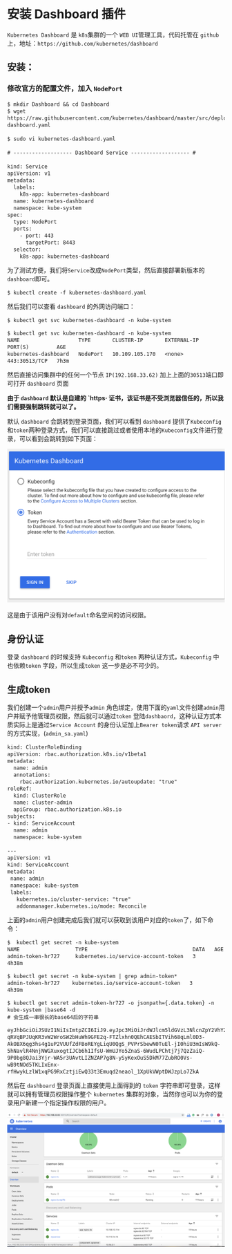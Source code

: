 # 安装 Dashboard 插件


`Kubernetes Dashboard` 是 `k8s`集群的一个 `WEB UI`管理工具，代码托管在 `github` 上，地址：`https://github.com/kubernetes/dashboard`

## 安装：

### 修改官方的配置文件，加入 `NodePort`

```
$ mkdir Dashboard && cd Dashboard
$ wget https://raw.githubusercontent.com/kubernetes/dashboard/master/src/deploy/recommended/kubernetes-dashboard.yaml

$ sudo vi kubernetes-dashboard.yaml

# ------------------- Dashboard Service ------------------- #

kind: Service
apiVersion: v1
metadata:
  labels:
    k8s-app: kubernetes-dashboard
  name: kubernetes-dashboard
  namespace: kube-system
spec:
  type: NodePort
  ports:
    - port: 443
      targetPort: 8443
  selector:
    k8s-app: kubernetes-dashboard
```

为了测试方便，我们将`Service`改成`NodePort`类型，然后直接部署新版本的`dashboard`即可。

```
$ kubectl create -f kubernetes-dashboard.yaml
```

然后我们可以查看 `dashboard` 的外网访问端口：

```
$ kubectl get svc kubernetes-dashboard -n kube-system
```

```
$ kubectl get svc kubernetes-dashboard -n kube-system
NAME                   TYPE       CLUSTER-IP       EXTERNAL-IP   PORT(S)         AGE
kubernetes-dashboard   NodePort   10.109.105.170   <none>        443:30513/TCP   7h3m
```

然后直接访问集群中的任何一个节点 `IP(192.168.33.62)` 加上上面的`30513`端口即可打开 `dashboard` 页面

**由于 `dashboard` 默认是自建的 `https· 证书，该证书是不受浏览器信任的，所以我们需要强制跳转就可以了。**

默认 `dashboard` 会跳转到登录页面，我们可以看到 `dashboard` 提供了`Kubeconfig`和`token`两种登录方式，我们可以直接跳过或者使用本地的`Kubeconfig`文件进行登录，可以看到会跳转到如下页面： 


![Alt Image Text](images/kube2_1.jpg "Body image")

这是由于该用户没有对`default`命名空间的访问权限。 ​​

## 身份认证


登录 `dashboard` 的时候支持 `Kubeconfig` 和`token` 两种认证方式，`Kubeconfig` 中也依赖`token` 字段，所以生成`token` 这一步是必不可少的。

## 生成token

我们创建一个`admin`用户并授予`admin` 角色绑定，使用下面的`yaml`文件创建`admin`用户并赋予他管理员权限，然后就可以通过`token` 登陆`dashbaord`，这种认证方式本质实际上是通过`Service Account` 的身份认证加上`Bearer token`请求 `API server` 的方式实现，(`admin_sa.yaml`)

```
kind: ClusterRoleBinding
apiVersion: rbac.authorization.k8s.io/v1beta1
metadata:
  name: admin
  annotations:
    rbac.authorization.kubernetes.io/autoupdate: "true"
roleRef:
  kind: ClusterRole
  name: cluster-admin
  apiGroup: rbac.authorization.k8s.io
subjects:
- kind: ServiceAccount
  name: admin
  namespace: kube-system

---
apiVersion: v1
kind: ServiceAccount
metadata:
 name: admin
 namespace: kube-system
 labels:
   kubernetes.io/cluster-service: "true"
   addonmanager.kubernetes.io/mode: Reconcile
```

上面的`admin`用户创建完成后我们就可以获取到该用户对应的`token`了，如下命令：


```
$  kubectl get secret -n kube-system
NAME                  TYPE                                  DATA   AGE
admin-token-hr727     kubernetes.io/service-account-token   3      4h38m
```
```
$ kubectl get secret -n kube-system | grep admin-token*
admin-token-hr727    kubernetes.io/service-account-token   3      4h39m
```

```
$ kubectl get secret admin-token-hr727 -o jsonpath={.data.token} -n kube-system |base64 -d
# 会生成一串很长的base64后的字符串
```

```
eyJhbGciOiJSUzI1NiIsImtpZCI6IiJ9.eyJpc3MiOiJrdWJlcm5ldGVzL3NlcnZpY2VhY2NvdW50Iiwia3ViZXJuZXRlcy5pby9zZXJ2aWNlYWNjb3VudC9uYW1lc3BhY2UiOiJrdWJlLXN5c3RlbSIsImt1YmVybmV0ZXMuaW8vc2VydmljZWFjY291bnQvc2VjcmV0Lm5hbWUiOiJhZG1pbi10b2tlbi1ocjcyNyIsImt1YmVybmV0ZXMuaW8vc2VydmljZWFjY291bnQvc2VydmljZS1hY2NvdW50Lm5hbWUiOiJhZG1pbiIsImt1YmVybmV0ZXMuaW8vc2VydmljZWFjY291bnQvc2VydmljZS1hY2NvdW50LnVpZCI6IjljMTFmYjVjLWNkMDctMTFlOC05NzBkLTUyNTQwMGNhZTQ4YiIsInN1YiI6InN5c3RlbTpzZXJ2aWNlYWNjb3VudDprdWJlLXN5c3RlbTphZG1pbiJ9.DAhKm-qRVqBPJUqKR3vW2WroSW2bHuWh9GFE2q-FTZlxhn0QEhCAESbITVih68qLml0D3-AkOBX6qg3hs4g1uP2VUUfZdFBoREYgLiqU0QgS_PVPrSbewN0TuEl-jI0hiU3mIsW9kQ-5hNavlR4NnjNWGXuxogtIJCb6h1IfsU-WmUJYo5ZnaS-6WudLPChtj7j7QzZaiQ-9P0bg8QJai3Yjr-WA5r3UAvtLIZNZAP7g8N-ySyKexOuS5DkM77ZubRO0Vs-wB9tNOd5TKLIxEnx-rfHwykLzlW1xqPG9RxCztjiEwQ33t3Emuqd2neaol_1XpUkVWptDWJzpLo7ZkA
```

然后在 `dashboard` 登录页面上直接使用上面得到的 `token` 字符串即可登录，这样就可以拥有管理员权限操作整个 `kubernetes` 集群的对象，当然你也可以为你的登录用户新建一个指定操作权限的用户。​​ 

![Alt Image Text](images/kube2_2.jpg "Body image")